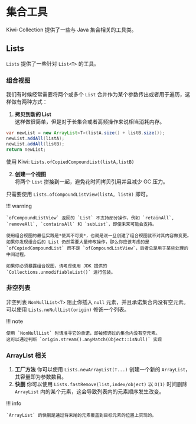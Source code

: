 # 集合工具

Kiwi-Collection 提供了一些与 Java 集合相关的工具类。

## Lists

`Lists` 提供了一些针对 `List<T>` 的工具。

### 组合视图

我们有时候经常需要将两个或多个 `List` 合并作为某个参数传出或者用于遍历，这样做有两种方式：

1. **拷贝到新的 List**    
这样做很简单，但是对于长集合或者高频操作来说相当消耗内存。

``` java
var newList = new ArrayList<T>(listA.size() + listB.size());
newList.addAll(listA);
newList.addAll(listB);
return newList;
```

使用 Kiwi: `Lists.ofCopiedCompoundList(listA,listB)`

2. **创建一个视图**   
将两个 `List` 拼接到一起，避免花时间拷贝引用并且减少 GC 压力。

只需要使用 `Lists.ofCompoundListView(listA, listB)` 即可。

!!! warning

    `ofCompoundListView` 返回的 `List` 不支持部分操作，例如 `retainAll`, `removeAll`, `containsAll` 和 `subList`，即使未来可能会支持。

    使用组合视图的最佳实践是*使其不可变*，也就是说一旦创建了组合视图就不对其内容做变更。如果你发现组合后的 List 仍然需要大量修改操作，那么你应该考虑的是 `ofCopiedCompoundList` 而不是 `ofCompoundListView`，后者总是用于某些处理的中间过程。

    如果你必须暴露组合视图，请考虑使用 JDK 提供的 `Collections.unmodifiableList()` 进行包装。

### 非空列表

非空列表 `NonNullList<T>` 阻止你插入 `null` 元素，并且承诺集合内没有空元素。
可以使用 `Lists.noNullList(origin)` 修饰一个列表。

!!! note

    使用 `NonNullList` 时请准寻它的承诺，即被修饰过的集合内没有空元素。
    这可以通过判断 `origin.stream().anyMatch(Object::isNull)` 实现

### ArrayList 相关

1. **工厂方法** 你可以使用 `Lists.newArrayList(T...)` 创建一个新的 `ArrayList`，其容量即为参数数目。
2. **快删** 你可以使用 `Lists.fastRemove(list,index/object)` 以 `O(1)` 时间删除 `ArrayList` 内的某个元素，这会导致列表内的元素顺序发生改变。

!!! info

    `ArrayList` 的快删是通过将末尾的元素覆盖到目标元素的位置上实现的。
